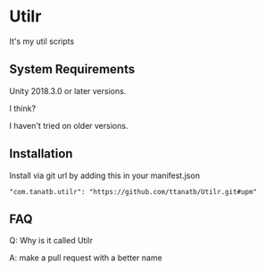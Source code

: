 # Utilr
It's my util scripts
## System Requirements
Unity 2018.3.0 or later versions.

I think?

I haven't tried on older versions.

## Installation
Install via git url by adding this in your manifest.json
```
"com.tanatb.utilr": "https://github.com/ttanatb/Utilr.git#upm"
```


## FAQ

Q: Why is it called Utilr

A: make a pull request with a better name

